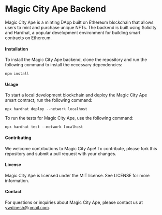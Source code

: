 # Magic City Ape Backend

Magic City Ape is a minting DApp built on Ethereum blockchain that allows users to mint and purchase unique NFTs. The backend is built using Solidity and Hardhat, a popular development environment for building smart contracts on Ethereum.

#### Installation
To install the Magic City Ape backend, clone the repository and run the following command to install the necessary dependencies:

```shell
npm install
```
#### Usage
To start a local development blockchain and deploy the Magic City Ape smart contract, run the following command:

```shell
npx hardhat deploy --network localhost
```

To run the tests for Magic City Ape, use the following command:
```shell
npx hardhat test --network localhost
```

#### Contributing
We welcome contributions to Magic City Ape! To contribute, please fork this repository and submit a pull request with your changes.

#### License
Magic City Ape is licensed under the MIT license. See LICENSE for more information.

#### Contact
For questions or inquiries about Magic City Ape, please contact us at [ywdinesh@gmail.com](ywdinesh@gmail.com).